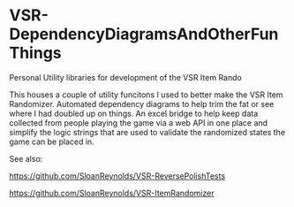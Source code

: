 # VSR-DependencyDiagramsAndOtherFunThings
Personal Utility libraries for development of the VSR Item Rando

This houses a couple of utility funcitons I used to better make the VSR Item Randomizer. Automated dependency diagrams to help trim the fat or see where I had doubled up on things. An excel bridge to help keep data collected from people playing the game via a web API in one place and simplify the logic strings that are used to validate the randomized states the game can be placed in.

See also:

https://github.com/SloanReynolds/VSR-ReversePolishTests

https://github.com/SloanReynolds/VSR-ItemRandomizer
